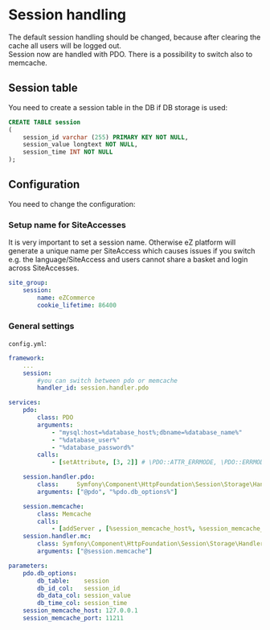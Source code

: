 # Session handling

The default session handling should be changed, because after clearing the cache all users will be logged out.  
Session now are handled with PDO. There is a possibility to switch also to memcache. 

## Session table

You need to create a session table in the DB if DB storage is used:

``` sql
CREATE TABLE session
(
    session_id varchar (255) PRIMARY KEY NOT NULL,
    session_value longtext NOT NULL,
    session_time INT NOT NULL
);
```

## Configuration

You need to change the configuration:

### Setup name for SiteAccesses

It is very important to set a session name. Otherwise eZ platform will generate a unique name per SiteAccess which causes issues if you switch e.g. the language/SiteAccess and users cannot share a basket and login across SiteAccesses.

``` yaml
site_group:
    session:
        name: eZCommerce
        cookie_lifetime: 86400
```

### General settings

`config.yml`:

``` yaml
framework:
    ...
    session:
        #you can switch between pdo or memcache
        handler_id: session.handler.pdo

services:
    pdo:
        class: PDO
        arguments:
            - "mysql:host=%database_host%;dbname=%database_name%"
            - "%database_user%"
            - "%database_password%"
        calls:
            - [setAttribute, [3, 2]] # \PDO::ATTR_ERRMODE, \PDO::ERRMODE_EXCEPTION

    session.handler.pdo:
        class:     Symfony\Component\HttpFoundation\Session\Storage\Handler\PdoSessionHandler
        arguments: ["@pdo", "%pdo.db_options%"]

    session.memcache:
        class: Memcache
        calls:
            - [addServer , [%session_memcache_host%, %session_memcache_port%]]
    session.handler.mc:
        class: Symfony\Component\HttpFoundation\Session\Storage\Handler\MemcacheSessionHandler
        arguments: ["@session.memcache"]

parameters:    
    pdo.db_options:
        db_table:    session
        db_id_col:   session_id
        db_data_col: session_value
        db_time_col: session_time
    session_memcache_host: 127.0.0.1
    session_memcache_port: 11211
```
